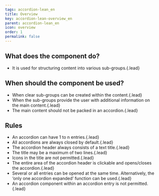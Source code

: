 ```yaml
---
tags: accordion-lean_en
title: Overview
key: accordion-lean-overview_en
parent: accordion-lean_en
icon: overview
order: 1
permalink: false  
---
```


## What does the component do?
* It is used for structuring content into various sub-groups.{.lead}

## When should the component be used?
* When clear sub-groups can be created within the content.{.lead}
* When the sub-groups provide the user with additional information on the main content.{.lead}
* The main content should not be packed in an accordion.{.lead}

## Rules
* An accordion can have 1 to n entries.{.lead}
* All accordions are always closed by default.{.lead}
* The accordion header always consists of a text title.{.lead}
* The title may be a maximum of two lines.{.lead}
* Icons in the title are not permitted.{.lead}
* The entire area of the accordion header is clickable and opens/closes the accordion.{.lead}
* Several or all entries can be opened at the same time. Alternatively, the ‘only one accordion expanded’ function can be used.{.lead}
* An accordion component within an accordion entry is not permitted.{.lead}